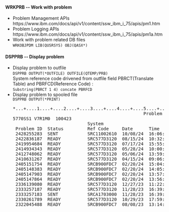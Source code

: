 <h4>WRKPRB -- Work with problem</h4>
<ul>
  <li>Problem Management APIs<br />https://www.ibm.com/docs/api/v1/content/ssw_ibm_i_75/apis/pm1.htm</li>
  <li>Problem Logging APIs<br />https://www.ibm.com/docs/api/v1/content/ssw_ibm_i_75/apis/pm1a.htm</li>
  <li>Work with problem related DB files <br /><code>WRKOBJPDM LIB(QUSRSYS) OBJ(QASX*)</code></li>
</ul>
<h4>DSPPRB -- Display problem</h4>
<ul>
  <li>Display problem to outfile<br /><code>DSPPRB OUTPUT(*OUTFILE) OUTFILE(QTEMP/PRB)</code><br />System reference code drivened from outfile field PBRCT(Translate Table) and PBRFCD(Reference Code) :<br /><code>Substring(PBRCT 1 4) concate PBRFCD</code></li>
   <li>Display problem to spooled file<br /><code>DSPPRB OUTPUT(*PRINT)</code>
   <pre>
*...+....1....+....2....+....3....+....4....+....5....+....6....+....7....+....8....+....9....+....0....+....1....+....2....+..
                                                 Problem Log Report                                                     Page   
5770SS1 V7R1M0  100423                                                                     SYSTEMA   02/26/24  16:29:29 UTC+09:
                            System                           Resource    Service  Problem                                      
 Problem ID  Status         Ref Code     Date      Time      Name        Number   Description                                  
 2428255283  SENT           SRC11002610  10/08/24  16:06:08                       *Attention*  Contact your hardware service pr
 2422836187  READY          SRC577D3120  08/15/24  10:32:25  DC01                 *Attention*  Hardware service may be required
 2419954684  READY          SRC577D3120  07/17/24  15:55:40  DC01                 *Attention*  Hardware service may be required
 2414934343  READY          SRC577D3120  05/28/24  10:00:10  DC01                 *Attention*  Hardware service may be required
 2412748062  READY          SRC577D3120  05/06/24  13:59:57  DC01                 *Attention*  Hardware service may be required
 2410631267  READY          SRC577D3120  04/15/24  09:06:24  DC01                 *Attention*  Hardware service may be required
 2405151754  READY          SRCB900FDC7  02/20/24  15:04:28                       Software problem data for QYCUCTMGR has been 
 2405148383  READY          SRCB900FDC7  02/20/24  14:05:32                       Software problem data for QYCUCTMGR has been 
 2405147903  READY          SRCB900FDC7  02/20/24  13:57:09                       Software problem data for QYCUCTMGR has been 
 2405147864  READY          SRCB900FDC7  02/20/24  13:56:28                       Software problem data for QYCULCAMGR has been
 2336139080  READY          SRC577D3120  12/27/23  11:22:58  DC01                 *Attention*  Hardware service may be required
 2333257187  READY          SRC577D3120  11/28/23  16:39:24  DC01                 *Attention*  Hardware service may be required
 2333257183  SENT           SRCA1703000  11/28/23  16:39:20                       *Attention*  Contact your hardware service pr
 2330261789  READY          SRC577D3120  10/29/23  17:59:51  DC01                 *Attention*  Hardware service may be required
 2322045488  READY          SRCB900FDC7  08/08/23  13:14:58                       Software problem data for QYCULCAMGR has been
   </pre>
   </li>
</ul>
